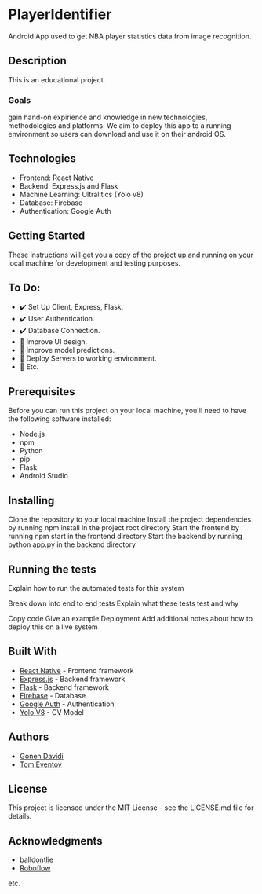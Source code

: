 # PlayerIdentifier
Android App used to get NBA player statistics data from image recognition.

## Description
This is an educational project.
### Goals 
gain hand-on expirience and knowledge in new technologies, methodologies and platforms.
We aim to deploy this app to a running environment so users can download and use it on their android OS. 

## Technologies
* Frontend: React Native
* Backend: Express.js and Flask
* Machine Learning: Ultralitics (Yolo v8)
* Database: Firebase
* Authentication: Google Auth

## Getting Started
These instructions will get you a copy of the project up and running on your local machine for development and testing purposes.

## To Do:
- ✔️ Set Up Client, Express, Flask.
- ✔️ User Authentication.
- ✔️  Database Connection.
- 🔲  Improve UI design.
- 🔲  Improve model predictions.
- 🔲 Deploy Servers to working environment.
- 🔲 Etc.

## Prerequisites
Before you can run this project on your local machine, you'll need to have the following software installed:
* Node.js
* npm
* Python
* pip
* Flask
* Android Studio

## Installing
Clone the repository to your local machine
Install the project dependencies by running npm install in the project root directory
Start the frontend by running npm start in the frontend directory
Start the backend by running python app.py in the backend directory

## Running the tests
Explain how to run the automated tests for this system

Break down into end to end tests
Explain what these tests test and why

Copy code
Give an example
Deployment
Add additional notes about how to deploy this on a live system

## Built With
* [React Native](https://reactnative.dev/) - Frontend framework
* [Express.js](https://expressjs.com/) - Backend framework
* [Flask](https://flask.palletsprojects.com/en/2.2.x/) - Backend framework
* [Firebase](https://firebase.google.com/) - Database
* [Google Auth](https://developers.google.com/identity/protocols/oauth2) - Authentication
* [Yolo V8](https://github.com/ultralytics/ultralytics) - CV Model

## Authors
* [Gonen Davidi](https://github.com/gonend)
* [Tom Eventov](https://github.com/teventov5/)

## License
This project is licensed under the MIT License - see the LICENSE.md file for details.

## Acknowledgments
- [balldontlie](https://www.balldontlie.io/home.html#introduction)
- [Roboflow](https://universe.roboflow.com/)

etc.
